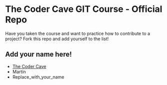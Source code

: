 # The Coder Cave GIT Course - Official Repo

Have you taken the course and want to practice how to contribute to a project? 
Fork this repo and add yourself to the list!


## Add your name here!

- [The Coder Cave](https://thecodercave.com/)
- Martín
- Replace_with_your_name

